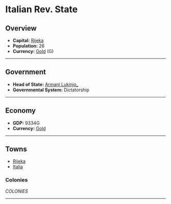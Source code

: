 # Italian Rev. State

## Overview

- **Capital:** [Rijeka](Rijeka)
- **Population:** 26
- **Currency:** [Gold](Gold) (G)

---

## Government

- **Head of State:** [Armani Lukinjo_](Lukinjo_)
- **Governmental System:** Dictatorship

---

## Economy

- **GDP:** 9334G
- **Currency:** [Gold](Gold)

---

## Towns

- [Rijeka](Rijeka)
- [Italia](Italia)

### Colonies

$COLONIES$

---
